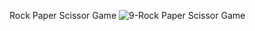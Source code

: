 Rock Paper Scissor Game
![9-Rock Paper Scissor Game](https://github.com/rabiaztoprak/JAVASCRIPT-PROJECTS/assets/80384765/46bf4436-dc1f-46d7-85e5-4f03975ddb02)

